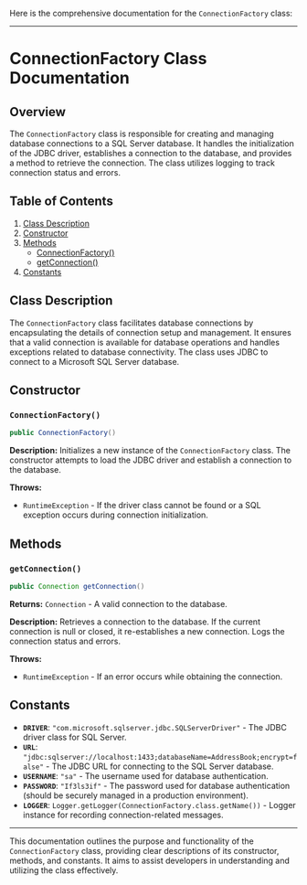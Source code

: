 Here is the comprehensive documentation for the `ConnectionFactory` class:

---

# ConnectionFactory Class Documentation

## Overview

The `ConnectionFactory` class is responsible for creating and managing database connections to a SQL Server database. It handles the initialization of the JDBC driver, establishes a connection to the database, and provides a method to retrieve the connection. The class utilizes logging to track connection status and errors.

## Table of Contents

1. [Class Description](#class-description)
2. [Constructor](#constructor)
3. [Methods](#methods)
    - [ConnectionFactory()](#connectionfactory)
    - [getConnection()](#getconnection)
4. [Constants](#constants)

## Class Description

The `ConnectionFactory` class facilitates database connections by encapsulating the details of connection setup and management. It ensures that a valid connection is available for database operations and handles exceptions related to database connectivity. The class uses JDBC to connect to a Microsoft SQL Server database.

## Constructor

### `ConnectionFactory()`

```java
public ConnectionFactory()
```

**Description:**
Initializes a new instance of the `ConnectionFactory` class. The constructor attempts to load the JDBC driver and establish a connection to the database.

**Throws:**
- `RuntimeException` - If the driver class cannot be found or a SQL exception occurs during connection initialization.

## Methods

### `getConnection()`

```java
public Connection getConnection()
```

**Returns:** `Connection` - A valid connection to the database.

**Description:**
Retrieves a connection to the database. If the current connection is null or closed, it re-establishes a new connection. Logs the connection status and errors.

**Throws:**
- `RuntimeException` - If an error occurs while obtaining the connection.

## Constants

- **`DRIVER`**: `"com.microsoft.sqlserver.jdbc.SQLServerDriver"` - The JDBC driver class for SQL Server.
- **`URL`**: `"jdbc:sqlserver://localhost:1433;databaseName=AddressBook;encrypt=false"` - The JDBC URL for connecting to the SQL Server database.
- **`USERNAME`**: `"sa"` - The username used for database authentication.
- **`PASSWORD`**: `"If3ls3if"` - The password used for database authentication (should be securely managed in a production environment).
- **`LOGGER`**: `Logger.getLogger(ConnectionFactory.class.getName())` - Logger instance for recording connection-related messages.

---

This documentation outlines the purpose and functionality of the `ConnectionFactory` class, providing clear descriptions of its constructor, methods, and constants. It aims to assist developers in understanding and utilizing the class effectively.